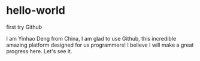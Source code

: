 # hello-world
first try Github

I am Yinhao Deng from China, I am glad to use Github, this incredible amazing platform designed for us programmers!
I believe I will make a great progress here. Let's see it.
